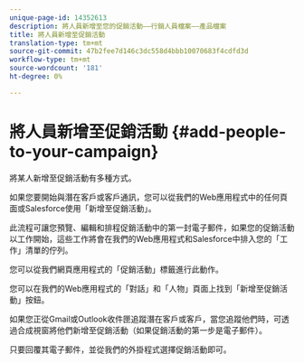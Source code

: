 ```yaml
---
unique-page-id: 14352613
description: 將人員新增至您的促銷活動——行銷人員檔案——產品檔案
title: 將人員新增至促銷活動
translation-type: tm+mt
source-git-commit: 47b2fee7d146c3dc558d4bbb10070683f4cdfd3d
workflow-type: tm+mt
source-wordcount: '181'
ht-degree: 0%

---
```



# 將人員新增至促銷活動 {#add-people-to-your-campaign}

將某人新增至促銷活動有多種方式。

如果您要開始與潛在客戶或客戶通訊，您可以從我們的Web應用程式中的任何頁面或Salesforce使用「新增至促銷活動」。

此流程可讓您預覽、編輯和排程促銷活動中的第一封電子郵件，如果您的促銷活動以工作開始，這些工作將會在我們的Web應用程式和Salesforce中排入您的「工作」清單的佇列。

您可以從我們網頁應用程式的「促銷活動」標籤進行此動作。

您可以在我們的Web應用程式的「對話」和「人物」頁面上找到「新增至促銷活動」按鈕。

如果您正從Gmail或Outlook收件匣追蹤潛在客戶或客戶，當您追蹤他們時，可透過合成視窗將他們新增至促銷活動（如果促銷活動的第一步是電子郵件）。

只要回覆其電子郵件，並從我們的外掛程式選擇促銷活動即可。

